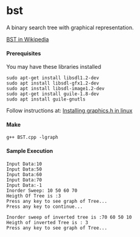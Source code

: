 # bst
A binary search tree with graphical representation.

[BST in Wikipedia](https://en.wikipedia.org/wiki/Self-balancing_binary_search_tree)

#### Prerequisites
You may have these libraries installed
```text
sudo apt-get install libsdl1.2-dev
sudo apt install libsdl-gfx1.2-dev
sudo apt install libsdl-image1.2-dev
sudo apt-get install guile-1.8-dev
sudo apt install guile-gnutls
```

Follow instructions at: [Installing graphics.h in linux](http://glug.nith.ac.in/blog/installing-graphics-h-linux/)

#### Make
`g++ BST.cpp -lgraph`

#### Sample Execution
```text
Input Data:10
Input Data:50
Input Data:60
Input Data:70
Input Data:-1
Inorder Sweep: 10 50 60 70 
Heigth Of Tree is :3
Press any key to see graph of Tree...
Press any key to continue...

Inorder sweep of inverted tree is :70 60 50 10 
Heigth of inverted Tree is : 3
Press any key to see graph of Tree...
```

